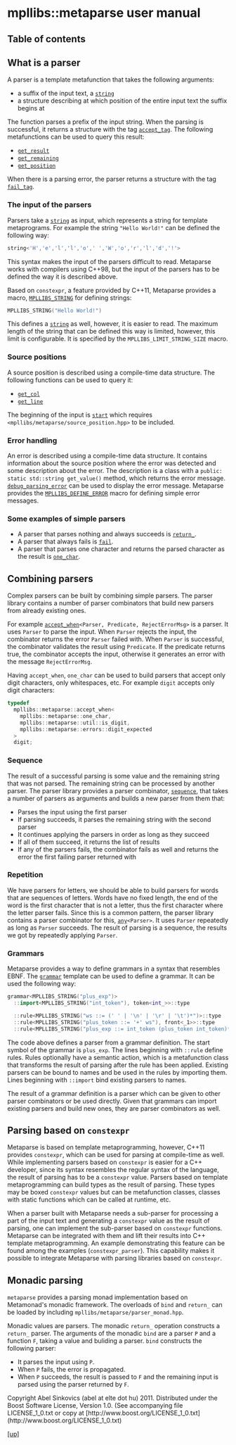 # mpllibs::metaparse user manual

## Table of contents

## What is a parser

A parser is a template metafunction that takes the following arguments:

* a suffix of the input text, a [`string`](string.html)
* a structure describing at which position of the entire input text the suffix
  begins at

The function parses a prefix of the input string.
When the parsing is successful, it returns a structure with the tag
[`accept_tag`](accept_tag.html). The following metafunctions can be used to
query this result:

* [`get_result`](get_result.html)
* [`get_remaining`](get_remaining.html)
* [`get_position`](get_position.html)

When there is a parsing error, the parser returns a structure with the tag
[`fail_tag`](fail_tag.html).

### The input of the parsers

Parsers take a [`string`](string.html) as input, which represents a string
for template metaprograms. For example the string `"Hello World!"` can be
defined the following way:

```cpp
string<'H','e','l','l','o',' ','W','o','r','l','d','!'>
```

This syntax makes the input of the parsers difficult to read. Metaparse works
with compilers using C++98, but the input of the parsers has to be defined the
way it is described above.

Based on `constexpr`, a feature provided by C++11, Metaparse provides a macro,
[`MPLLIBS_STRING`](MPLLIBS_STRING.html) for defining strings:

```cpp
MPLLIBS_STRING("Hello World!")
```

This defines a [`string`](string.html) as well, however, it is easier to
read. The maximum length of the string that can be defined this way is limited,
however, this limit is configurable. It is specified by the 
`MPLLIBS_LIMIT_STRING_SIZE` macro.

### Source positions

A source position is described using a compile-time data structure. The
following functions can be used to query it:

* [`get_col`](get_col.html)
* [`get_line`](get_line.html)

The beginning of the input is [`start`](start.html) which requires
`<mpllibs/metaparse/source_position.hpp>` to be included.

### Error handling

An error is described using a compile-time data structure. It contains
information about the source position where the error was detected and some
description about the error. The description is a class with a
`public: static std::string get_value()` method, which returns the error
message. [`debug_parsing_error`](debug_parsing_error.html) can be used to
display the error message. Metaparse provides the
[`MPLLIBS_DEFINE_ERROR`](MPLLIBS_DEFINE_ERROR.html) macro for defining simple
error messages.

### Some examples of simple parsers

* A parser that parses nothing and always succeeds is
  [`return_`](return_.html).
* A parser that always fails is [`fail`](fail.html).
* A parser that parses one character and returns the parsed character as the
  result is [`one_char`](one_char.html).

## Combining parsers

Complex parsers can be built by combining simple parsers. The parser library
contains a number of parser combinators that build new parsers from already
existing ones.

For example
[`accept_when`](accept_when.html)`<Parser, Predicate, RejectErrorMsg>` is a
parser. It uses `Parser` to parse the input. When `Parser` rejects the input,
the combinator returns the error `Parser` failed with. When `Parser` is
successful, the combinator validates the result using `Predicate`. If the
predicate returns true, the combinator accepts the input, otherwise it generates
an error with the message `RejectErrorMsg`.

Having `accept_when`, `one_char` can be used to build parsers that accept
only digit characters, only whitespaces, etc. For example `digit` accepts only
digit characters:

```cpp
typedef
  mpllibs::metaparse::accept_when<
    mpllibs::metaparse::one_char,
    mpllibs::metaparse::util::is_digit,
    mpllibs::metaparse::errors::digit_expected
  >
  digit;
```

### Sequence

The result of a successful parsing is some value and the remaining string that
was not parsed. The remaining string can be processed by another parser. The
parser library provides a parser combinator, [`sequence`](sequence.html),
that takes a number of parsers as arguments and builds a new parser from them
that:

* Parses the input using the first parser
* If parsing succeeds, it parses the remaining string with the second parser
* It continues applying the parsers in order as long as they succeed
* If all of them succeed, it returns the list of results
* If any of the parsers fails, the combinator fails as well and returns the
  error the first failing parser returned with

### Repetition

We have parsers for letters, we should be able to build parsers for words that
are sequences of letters. Words have no fixed length, the end of the word is the
first character that is not a letter, thus the first character where the letter
parser fails. Since this is a common pattern, the parser library contains a
parser combinator for this, [`any`](any.html)`<Parser>`. It uses `Parser`
repeatedly as long as `Parser` succeeds. The result of parsing is a sequence,
the results we got by repeatedly applying `Parser`.

### Grammars

Metaparse provides a way to define grammars in a syntax that resembles EBNF. The
[`grammar`](grammar.html) template can be used to define a grammar. It can be
used the following way:

```cpp
grammar<MPLLIBS_STRING("plus_exp")>
  ::import<MPLLIBS_STRING("int_token"), token<int_>>::type

  ::rule<MPLLIBS_STRING("ws ::= (' ' | '\n' | '\r' | '\t')*")>::type
  ::rule<MPLLIBS_STRING("plus_token ::= '+' ws"), front<_1>>::type
  ::rule<MPLLIBS_STRING("plus_exp ::= int_token (plus_token int_token)*"), plus_action>::type
```

The code above defines a parser from a grammar definition. The start symbol of
the grammar is `plus_exp`. The lines beginning with `::rule` define rules.
Rules optionally have a semantic action, which is a metafunction class that
transforms the result of parsing after the rule has been applied.
Existing parsers can be bound to names and be used in the rules by importing
them. Lines beginning with `::import` bind existing parsers to names.

The result of a grammar definition is a parser which can be given to other
parser combinators or be used directly. Given that grammars can import existing
parsers and build new ones, they are parser combinators as well.

## Parsing based on `constexpr`

Metaparse is based on template metaprogramming, however, C++11 provides
`constexpr`, which can be used for parsing at compile-time as well. While
implementing parsers based on `constexpr` is easier for a C++ developer, since
its syntax resembles the regular syntax of the language, the result of parsing
has to be a `constexpr` value. Parsers based on template metaprogramming can
build types as the result of parsing. These types may be boxed `constexpr`
values but can be metafunction classes, classes with static functions which can
be called at runtime, etc.

When a parser built with Metaparse needs a sub-parser for processing a part of
the input text and generating a `constexpr` value as the result of parsing, one
can implement the sub-parser based on `constexpr` functions. Metaparse
can be integrated with them and lift their results into C++ template
metaprogramming. An example demonstrating this feature can be found among the
examples (`constexpr_parser`). This capability makes it possible to integrate
Metaparse with parsing libraries based on `constexpr`.

## Monadic parsing

`metaparse` provides a parsing monad implementation based on Metamonad's monadic
framework. The overloads of `bind` and `return_` can be loaded by including
`mpllibs/metaparse/parser_monad.hpp`.

Monadic values are parsers. The monadic `return_` operation constructs a
`return_` parser. The arguments of the monadic `bind` are a parser `P` and a
function `F`, taking a value and buliding a parser. `bind` constructs the
following parser:

* It parses the input using `P`.
* When `P` fails, the error is propagated.
* When `P` succeeds, the result is passed to `F` and the remaining input is
  parsed using the parser returned by `F`.

<p class="copyright">
Copyright Abel Sinkovics (abel at elte dot hu) 2011.
Distributed under the Boost Software License, Version 1.0.
(See accompanying file LICENSE_1_0.txt or copy at
[http://www.boost.org/LICENSE_1_0.txt](http://www.boost.org/LICENSE_1_0.txt)
</p>

[[up]](index.html)


